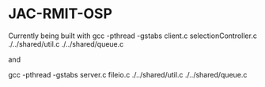JAC-RMIT-OSP
============

Currently being built with 
gcc -pthread -gstabs client.c selectionController.c ./../shared/util.c ./../shared/queue.c

and 


gcc -pthread -gstabs server.c  fileio.c ./../shared/util.c ./../shared/queue.c

